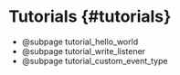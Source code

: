# Tutorials {#tutorials}

* @subpage tutorial_hello_world
* @subpage tutorial_write_listener
* @subpage tutorial_custom_event_type

